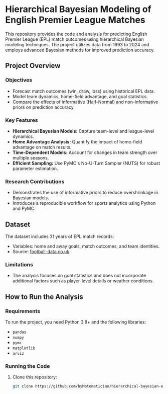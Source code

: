 # Hierarchical Bayesian Modeling of English Premier League Matches

This repository provides the code and analysis for predicting English Premier League (EPL) match outcomes using hierarchical Bayesian modeling techniques. The project utilizes data from 1993 to 2024 and employs advanced Bayesian methods for improved prediction accuracy.

## Project Overview

### Objectives
- Forecast match outcomes (win, draw, loss) using historical EPL data.
- Model team dynamics, home-field advantage, and goal statistics.
- Compare the effects of informative (Half-Normal) and non-informative priors on prediction accuracy.

### Key Features
- **Hierarchical Bayesian Models:** Capture team-level and league-level dynamics.
- **Home Advantage Analysis:** Quantify the impact of home-field advantage on match results.
- **Time-Dependent Models:** Account for changes in team strength over multiple seasons.
- **Efficient Sampling:** Use PyMC's No-U-Turn Sampler (NUTS) for robust parameter estimation.

### Research Contributions
- Demonstrates the use of informative priors to reduce overshrinkage in Bayesian models.
- Introduces a reproducible workflow for sports analytics using Python and PyMC.

## Dataset
The dataset includes 31 years of EPL match records:
- Variables: home and away goals, match outcomes, and team identities.
- Source: [football-data.co.uk](https://www.football-data.co.uk).

### Limitations
- The analysis focuses on goal statistics and does not incorporate additional factors such as player-level details or weather conditions.

## How to Run the Analysis

### Requirements
To run the project, you need Python 3.8+ and the following libraries:
- `pandas`
- `numpy`
- `pymc`
- `matplotlib`
- `arviz`

### Running the Code
1. Clone this repository:
   ```bash
   git clone https://github.com/byMatematician/hierarchical-bayesian-epl-modeling.git

